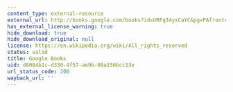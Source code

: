 ```yaml
---
content_type: external-resource
external_url: http://books.google.com/books?id=URFq34yxCaYC&pg=PAfrontcover
has_external_license_warning: true
hide_download: true
hide_download_original: null
license: https://en.wikipedia.org/wiki/All_rights_reserved
status: valid
title: Google Books
uid: d8084b1c-d330-4f57-ae9b-09a156bcc13e
url_status_code: 200
wayback_url: ''
---
```

